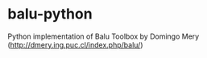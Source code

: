 # balu-python
Python implementation of Balu Toolbox by Domingo Mery (http://dmery.ing.puc.cl/index.php/balu/)
